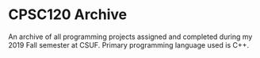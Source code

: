 # CPSC120 Archive
An archive of all programming projects assigned and completed during my 2019 Fall semester at CSUF. Primary programming language used is C++.
